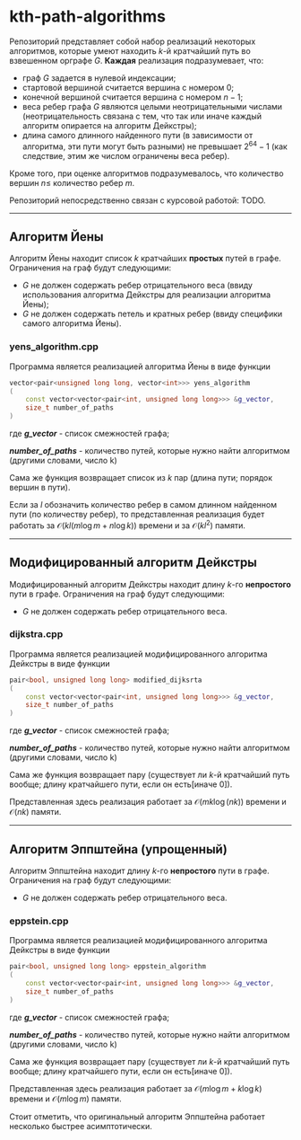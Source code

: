 # kth-path-algorithms
Репозиторий представляет собой набор реализаций некоторых алгоритмов, которые умеют находить $k$-й кратчайший путь во взвешенном орграфе $G$.
__Каждая__ реализация подразумевает, что:

- граф $G$ задается в нулевой индексации;
- стартовой вершиной считается вершина с номером $0$;
- конечной вершиной считается вершина с номером $n - 1$;
- веса ребер графа $G$ являются целыми неотрицательными числами (неотрицательность связана с тем, что так или иначе каждый алгоритм опирается на алгоритм Дейкстры);
- длина самого длинного найденного пути (в зависимости от алгоритма, эти пути могут быть разными) не превышает $2^{64} - 1$ (как следствие, этим же числом ограничены веса ребер).

Кроме того, при оценке алгоритмов подразумевалось, что количество вершин $n \le$ количество ребер  $m$.

Репозиторий непосредственно связан с курсовой работой: TODO.
____
## Алгоритм Йены
Алгоритм Йены находит список $k$ кратчайших __простых__ путей в графе.
Ограничения на граф будут следующими:

- $G$ не должен содержать ребер отрицательного веса (ввиду использования алгоритма Дейкстры для реализации алгоритма Йены);
- $G$ не должен содержать петель и кратных ребер (ввиду специфики самого алгоритма Йены).


### yens_algorithm.cpp
Программа является реализацией алгоритма Йены в виде функции 
```c++ 
vector<pair<unsigned long long, vector<int>>> yens_algorithm
(
    const vector<vector<pair<int, unsigned long long>>> &g_vector, 
    size_t number_of_paths
)
```
где
___g_vector___ - список смежностей графа;

___number_of_paths___ - количество путей, которые нужно найти алгоритмом (другими словами, число k)

Сама же функция возвращает список из $k$ пар (длина пути; порядок вершин в пути).

Если за $l$ обозначить количество ребер в самом длинном найденном пути (по количеству ребер), то представленная реализация будет работать за $\mathcal{O}(kl(m \log m + n \log k))$ времени и за $\mathcal{O}(kl^2)$ памяти.
____

## Модифицированный алгоритм Дейкстры

Модифицированный алгоритм Дейкстры находит длину $k$-го __непростого__ пути в графе.
Ограничения на граф будут следующими:

- $G$ не должен содержать ребер отрицательного веса.

### dijkstra.cpp

Программа является реализацией модифицированного алгоритма Дейкстры в виде функции 
```c++ 
pair<bool, unsigned long long> modified_dijksrta
(
    const vector<vector<pair<int, unsigned long long>>> &g_vector, 
    size_t number_of_paths
)
```
где
___g_vector___ - список смежностей графа;

___number_of_paths___ - количество путей, которые нужно найти алгоритмом (другими словами, число k)

Сама же функция возвращает пару (существует ли $k$-й кратчайший путь вообще; длину кратчайшего пути, если он есть[иначе $0$]).

Представленная здесь реализация работает за $\mathcal{O}(mk \log (nk) )$ времени и $\mathcal{O}(nk)$ памяти.
____
## Алгоритм Эппштейна (упрощенный)

Алгоритм Эппштейна находит длину $k$-го __непростого__ пути в графе.
Ограничения на граф будут следующими:

- $G$ не должен содержать ребер отрицательного веса.

### eppstein.cpp

Программа является реализацией модифицированного алгоритма Дейкстры в виде функции 
```c++ 
pair<bool, unsigned long long> eppstein_algorithm
(
    const vector<vector<pair<int, unsigned long long>>> &g_vector, 
    size_t number_of_paths
)
```
где
___g_vector___ - список смежностей графа;

___number_of_paths___ - количество путей, которые нужно найти алгоритмом (другими словами, число k)

Сама же функция возвращает пару (существует ли $k$-й кратчайший путь вообще; длину кратчайшего пути, если он есть[иначе $0$]).

Представленная здесь реализация работает за $\mathcal{O}(m \log m + k \log k)$ времени и $\mathcal{O}(m \log m)$ памяти.

Стоит отметить, что оригинальный алгоритм Эппштейна работает несколько быстрее асимптотически.